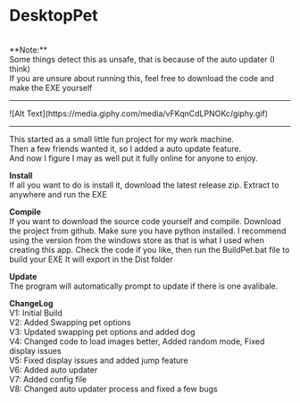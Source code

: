 # DesktopPet
<br>
**Note:**<br>
Some things detect this as unsafe, that is because of the auto updater (I think)<br>
If you are unsure about running this, feel free to download the code and make the EXE yourself<br>

<hr>
![Alt Text](https://media.giphy.com/media/vFKqnCdLPNOKc/giphy.gif)
<hr>

This started as a small little fun project for my work machine.<br>
Then a few friends wanted it, so I added a auto update feature.<br>
And now I figure I may as well put it fully online for anyone to enjoy.<br>

**Install**<br>
If all you want to do is install it, download the latest release zip.
Extract to anywhere and run the EXE

**Compile**<br>
If you want to download the source code yourself and compile.
Download the project from github.
Make sure you have python installed.
I recommend using the version from the windows store as that is what I used when creating this app.
Check the code if you like, then run the BuildPet.bat file to build your EXE
It will export in the Dist folder

**Update**<br>
The program will automatically prompt to update if there is one avalibale.

**ChangeLog**<br>
V1: Initial Build<br>
V2: Added Swapping pet options<br>
V3: Updated swapping pet options and added dog<br>
V4: Changed code to load images better, Added random mode, Fixed display issues<br>
V5: Fixed display issues and added jump feature<br>
V6: Added auto updater<br>
V7: Added config file<br>
V8: Changed auto updater process and fixed a few bugs<br>
